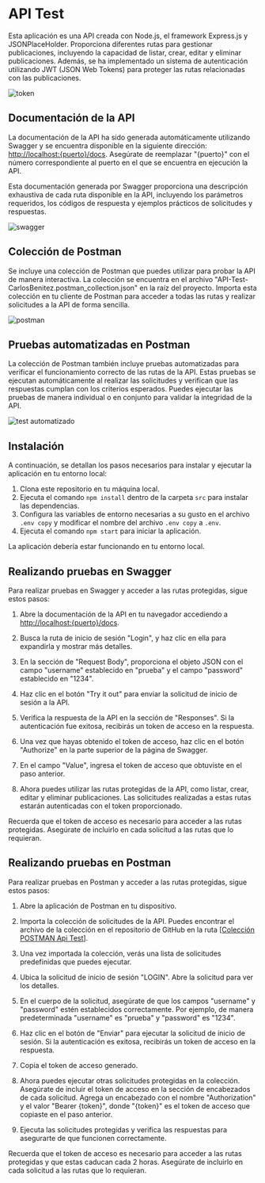 # API Test

Esta aplicación es una API creada con Node.js, el framework Express.js y JSONPlaceHolder. Proporciona diferentes rutas para gestionar publicaciones, incluyendo la capacidad de listar, crear, editar y eliminar publicaciones. Además, se ha implementado un sistema de autenticación utilizando JWT (JSON Web Tokens) para proteger las rutas relacionadas con las publicaciones.

![token](https://github.com/CarlosRBK/api-test/assets/115422555/dd19c011-7aba-41cb-9210-030feafbd3b9)

## Documentación de la API

La documentación de la API ha sido generada automáticamente utilizando Swagger y se encuentra disponible en la siguiente dirección: [http://localhost:{puerto}/docs](http://localhost:{puerto}/docs). Asegúrate de reemplazar "{puerto}" con el número correspondiente al puerto en el que se encuentra en ejecución la API.

Esta documentación generada por Swagger proporciona una descripción exhaustiva de cada ruta disponible en la API, incluyendo los parámetros requeridos, los códigos de respuesta y ejemplos prácticos de solicitudes y respuestas.

![swagger](https://github.com/CarlosRBK/api-test/assets/115422555/5fea307e-a354-41c5-8b64-0b18e9a08d54)

## Colección de Postman

Se incluye una colección de Postman que puedes utilizar para probar la API de manera interactiva. La colección se encuentra en el archivo "API-Test-CarlosBenitez.postman_collection.json" en la raíz del proyecto. Importa esta colección en tu cliente de Postman para acceder a todas las rutas y realizar solicitudes a la API de forma sencilla.

![postman](https://github.com/CarlosRBK/api-test/assets/115422555/77221161-1c86-4db1-9fae-27b06d3844e2)

## Pruebas automatizadas en Postman

La colección de Postman también incluye pruebas automatizadas para verificar el funcionamiento correcto de las rutas de la API. Estas pruebas se ejecutan automáticamente al realizar las solicitudes y verifican que las respuestas cumplan con los criterios esperados. Puedes ejecutar las pruebas de manera individual o en conjunto para validar la integridad de la API.

![test automatizado](https://github.com/CarlosRBK/api-test/assets/115422555/ccaaac73-cb2c-4d68-8879-280adcbd47c2)


## Instalación

A continuación, se detallan los pasos necesarios para instalar y ejecutar la aplicación en tu entorno local:

1. Clona este repositorio en tu máquina local.
2. Ejecuta el comando `npm install` dentro de la carpeta `src` para instalar las dependencias.
3. Configura las variables de entorno necesarias a su gusto en el archivo  `.env copy` y modificar el nombre del archivo `.env copy` a `.env`.
4. Ejecuta el comando `npm start` para iniciar la aplicación.

La aplicación debería estar funcionando en tu entorno local.

## Realizando pruebas en Swagger

Para realizar pruebas en Swagger y acceder a las rutas protegidas, sigue estos pasos:

1. Abre la documentación de la API en tu navegador accediendo a [http://localhost:{puerto}/docs](http://localhost:{puerto}/docs).

2. Busca la ruta de inicio de sesión "Login", y haz clic en ella para expandirla y mostrar más detalles.

3. En la sección de "Request Body", proporciona el objeto JSON con el campo "username" establecido en "prueba" y el campo "password" establecido en "1234".

4. Haz clic en el botón "Try it out" para enviar la solicitud de inicio de sesión a la API.

5. Verifica la respuesta de la API en la sección de "Responses". Si la autenticación fue exitosa, recibirás un token de acceso en la respuesta.

6. Una vez que hayas obtenido el token de acceso, haz clic en el botón "Authorize" en la parte superior de la página de Swagger.

7. En el campo "Value", ingresa el token de acceso que obtuviste en el paso anterior.

8. Ahora puedes utilizar las rutas protegidas de la API, como listar, crear, editar y eliminar publicaciones. Las solicitudes realizadas a estas rutas estarán autenticadas con el token proporcionado.

Recuerda que el token de acceso es necesario para acceder a las rutas protegidas. Asegúrate de incluirlo en cada solicitud a las rutas que lo requieran.


## Realizando pruebas en Postman

Para realizar pruebas en Postman y acceder a las rutas protegidas, sigue estos pasos:

1. Abre la aplicación de Postman en tu dispositivo.

2. Importa la colección de solicitudes de la API. Puedes encontrar el archivo de la colección en el repositorio de GitHub en la ruta [[Colección POSTMAN Api Test](https://github.com/CarlosRBK/api-test/blob/main/API-Test-CarlosBenitez.postman_collection.json)].

3. Una vez importada la colección, verás una lista de solicitudes predefinidas que puedes ejecutar.

4. Ubica la solicitud de inicio de sesión "LOGIN". Abre la solicitud para ver los detalles.

5. En el cuerpo de la solicitud, asegúrate de que los campos "username" y "password" estén establecidos correctamente. Por ejemplo, de manera predeterminada "username" es "prueba" y "password" es "1234".

6. Haz clic en el botón de "Enviar" para ejecutar la solicitud de inicio de sesión. Si la autenticación es exitosa, recibirás un token de acceso en la respuesta.

7. Copia el token de acceso generado.

8. Ahora puedes ejecutar otras solicitudes protegidas en la colección. Asegúrate de incluir el token de acceso en la sección de encabezados de cada solicitud. Agrega un encabezado con el nombre "Authorization" y el valor "Bearer {token}", donde "{token}" es el token de acceso que copiaste en el paso anterior.

9. Ejecuta las solicitudes protegidas y verifica las respuestas para asegurarte de que funcionen correctamente.

Recuerda que el token de acceso es necesario para acceder a las rutas protegidas y que estas caducan cada 2 horas. Asegúrate de incluirlo en cada solicitud a las rutas que lo requieran.


